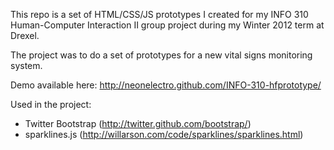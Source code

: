 This repo is a set of HTML/CSS/JS prototypes I created for my INFO 310 Human-Computer Interaction II group project during my Winter 2012 term at Drexel.

The project was to do a set of prototypes for a new vital signs monitoring system.

Demo available here: http://neonelectro.github.com/INFO-310-hfprototype/

Used in the project:

* Twitter Bootstrap (http://twitter.github.com/bootstrap/)
* sparklines.js (http://willarson.com/code/sparklines/sparklines.html)